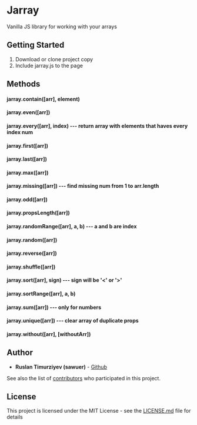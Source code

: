 # Jarray
Vanilla JS library for working with your arrays

## Getting Started

1. Download or clone project copy
2. Include jarray.js to the page

## Methods
#### jarray.contain([arr], element)
#### jarray.even([arr])
#### jarray.every([arr], index) --- return array with elements that haves every index num
#### jarray.first([arr])
#### jarray.last([arr])
#### jarray.max([arr]) 
#### jarray.missing([arr]) --- find missing num from 1 to arr.length
#### jarray.odd([arr]) 
#### jarray.propsLength([arr])
#### jarray.randomRange([arr], a, b) --- a and b are index
#### jarray.random([arr])
#### jarray.reverse([arr])
#### jarray.shuffle([arr])
#### jarray.sort([arr], sign) --- sign will be '<' or '>'
#### jarray.sortRange([arr], a, b)
#### jarray.sum([arr]) --- only for numbers
#### jarray.unique([arr]) --- clear array of duplicate props
#### jarray.without([arr], [withoutArr]) 

## Author

* **Ruslan Timurziyev (sawuer)**  - [Github](https://github.com/sawuer/)

See also the list of [contributors](https://github.com/sawuer/jarray/contributors) who participated in this project.

## License

This project is licensed under the MIT License - see the [LICENSE.md](LICENSE.md) file for details
